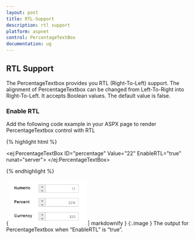 ```yaml
---
layout: post
title: RTL-Support
description: rtl support
platform: aspnet
control: PercentageTextBox
documentation: ug
---
```


## RTL Support

The PercentageTextbox provides you RTL (Right-To-Left) support. The alignment of PercentageTextbox can be changed from Left-To-Right into Right-To-Left. It accepts Boolean values. The default value is false.

### Enable RTL 

Add the following code example in your ASPX page to render PercentageTextbox control with RTL

{% highlight html %}



<ej:PercentageTextBox ID="percentage" Value="22" EnableRTL="true" runat="server"> </ej:PercentageTextBox>



{% endhighlight %}



{ ![](RTL-Support_images/RTL-Support_img1.png) | markdownify }
{:.image }
The output for PercentageTextbox when “EnableRTL” is “true”. 

